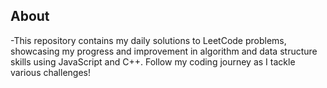 ## About

-This repository contains my daily solutions to LeetCode problems, showcasing my progress and improvement in algorithm and data structure skills using JavaScript and C++. Follow my coding journey as I tackle various challenges!
